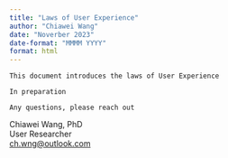```yaml
---
title: "Laws of User Experience"
author: "Chiawei Wang"
date: "Noverber 2023"
date-format: "MMMM YYYY"
format: html
---
```


`This document introduces the laws of User Experience`

`In preparation`

`Any questions, please reach out`

Chiawei Wang, PhD\
User Researcher\
[ch.wng\@outlook.com](mailto:ch.wng@outlook.com)
